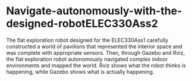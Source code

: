 # Navigate-autonomously-with-the-designed-robotELEC330Ass2
The flat exploration robot designed for the ELEC330Ass1 carefully constructed a world of pavilions that represented the interior space and was complete with appropriate sensors. Then, through Gazebo and Rviz, the flat exploration robot autonomously navigated complex indoor environments and mapped the world. Rviz shows what the robot thinks is happening, while Gazebo shows what is actually happening.
